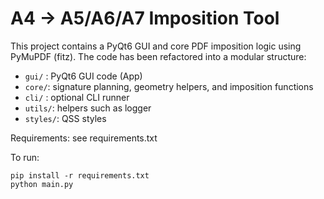 # A4 → A5/A6/A7 Imposition Tool

This project contains a PyQt6 GUI and core PDF imposition logic using PyMuPDF (fitz).
The code has been refactored into a modular structure:
- `gui/` : PyQt6 GUI code (App)
- `core/`: signature planning, geometry helpers, and imposition functions
- `cli/` : optional CLI runner
- `utils/`: helpers such as logger
- `styles/`: QSS styles

Requirements: see requirements.txt

To run:
```
pip install -r requirements.txt
python main.py
```
